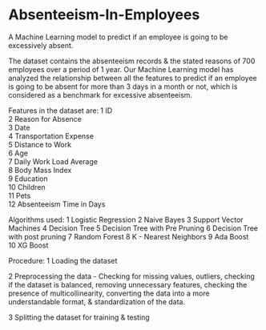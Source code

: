 # Absenteeism-In-Employees
A Machine Learning model to predict if an employee is going to be excessively absent.

The dataset contains the absenteeism records & the stated reasons of 700 employees over a period of 1 year. Our Machine Learning model has analyzed the relationship between all the features to predict if an employee is going to be absent for more than 3 days in a month or not, which is considered as a benchmark for excessive absenteeism.

Features in the dataset are:
 1   ID                         <br />
 2   Reason for Absence          <br />
 3   Date                       <br />
 4   Transportation Expense      
 5   Distance to Work          
 6   Age                       
 7   Daily Work Load Average   
 8   Body Mass Index           
 9   Education                 
 10  Children                  
 11  Pets                      
 12  Absenteeism Time in Days  
 
 Algorithms used:
 1 Logistic Regression
 2 Naive Bayes
 3 Support Vector Machines
 4 Decision Tree
 5 Decision Tree with Pre Pruning
 6 Decision Tree with post pruning
 7 Random Forest
 8 K - Nearest Neighbors
 9 Ada Boost	
 10	XG Boost
 
 Procedure:
 1 Loading the dataset
 
 2 Preprocessing the data - Checking for missing values, outliers, checking if the dataset is balanced, removing unnecessary features, checking the presence of 
   multicollinearity, converting the data into a more understandable format, & standardization of the data.
   
 3 Splitting the dataset for training & testing 
 
 
 
